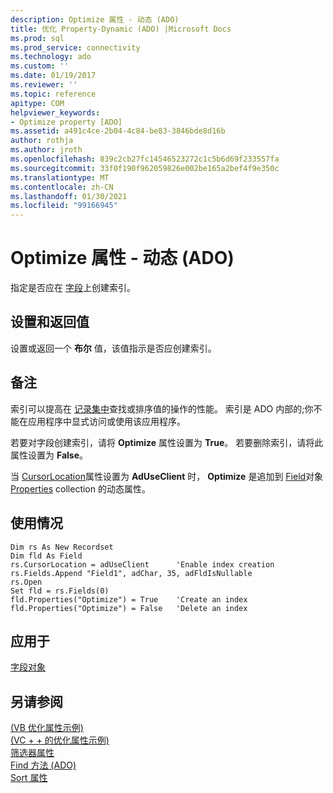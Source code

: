 ```yaml
---
description: Optimize 属性 - 动态 (ADO)
title: 优化 Property-Dynamic (ADO) |Microsoft Docs
ms.prod: sql
ms.prod_service: connectivity
ms.technology: ado
ms.custom: ''
ms.date: 01/19/2017
ms.reviewer: ''
ms.topic: reference
apitype: COM
helpviewer_keywords:
- Optimize property [ADO]
ms.assetid: a491c4ce-2b04-4c84-be83-3846bde8d16b
author: rothja
ms.author: jroth
ms.openlocfilehash: 839c2cb27fc14546523272c1c5b6d69f233557fa
ms.sourcegitcommit: 33f0f190f962059826e002be165a2bef4f9e350c
ms.translationtype: MT
ms.contentlocale: zh-CN
ms.lasthandoff: 01/30/2021
ms.locfileid: "99166945"
---
```

# <a name="optimize-property-dynamic-ado"></a>Optimize 属性 - 动态 (ADO)
指定是否应在 [字段](./field-object.md)上创建索引。  
  
## <a name="settings-and-return-values"></a>设置和返回值  
 设置或返回一个 **布尔** 值，该值指示是否应创建索引。  
  
## <a name="remarks"></a>备注  
 索引可以提高在 [记录集中](./recordset-object-ado.md)查找或排序值的操作的性能。 索引是 ADO 内部的;你不能在应用程序中显式访问或使用该应用程序。  
  
 若要对字段创建索引，请将 **Optimize** 属性设置为 **True**。 若要删除索引，请将此属性设置为 **False**。  
  
 当 [CursorLocation](./cursorlocation-property-ado.md)属性设置为 **AdUseClient** 时， **Optimize** 是追加到 [Field](./field-object.md)对象 [Properties](./properties-collection-ado.md) collection 的动态属性。  
  
## <a name="usage"></a>使用情况  
  
```  
Dim rs As New Recordset  
Dim fld As Field  
rs.CursorLocation = adUseClient      'Enable index creation  
rs.Fields.Append "Field1", adChar, 35, adFldIsNullable  
rs.Open  
Set fld = rs.Fields(0)  
fld.Properties("Optimize") = True    'Create an index  
fld.Properties("Optimize") = False   'Delete an index  
```  
  
## <a name="applies-to"></a>应用于  
 [字段对象](./field-object.md)  
  
## <a name="see-also"></a>另请参阅  
 [ (VB 优化属性示例) ](./optimize-property-example-vb.md)   
 [ (VC + + 的优化属性示例) ](./optimize-property-example-vc.md)   
 [筛选器属性](./filter-property.md)   
 [Find 方法 (ADO) ](./find-method-ado.md)   
 [Sort 属性](./sort-property.md)